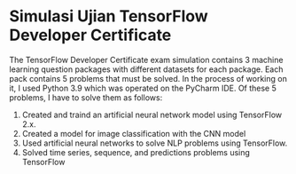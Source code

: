 # Simulasi Ujian TensorFlow Developer Certificate 

The TensorFlow Developer Certificate exam simulation contains 3 machine learning question packages with different datasets for each package. Each pack contains 5 problems that must be solved. In the process of working on it, I used Python 3.9 which was operated on the PyCharm IDE.  Of these 5 problems, I have to solve them as follows:

1. Created and traind an artificial neural network model using TensorFlow 2.x.
2. Created a model for image classification with the CNN model
3. Used artificial neural networks to solve NLP problems using TensorFlow.
4. Solved time series, sequence, and predictions problems using TensorFlow

